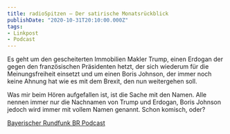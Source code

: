 ```yaml
---
title: radioSpitzen – Der satirische Monatsrückblick
publishDate: "2020-10-31T20:10:00.000Z"
tags:
- Linkpost
- Podcast
---
```


Es geht um den gescheiterten Immobilien Makler Trump, einen Erdogan der gegen den französischen Präsidenten hetzt, der sich wiederum für die Meinungsfreiheit einsetzt und um einen Boris Johnson, der immer noch keine Ahnung hat wie es mit dem Brexit, den nun weitergehen soll.

Was mir beim Hören aufgefallen ist, ist die Sache mit den Namen. Alle nennen immer nur die Nachnamen von Trump und Erdogan, Boris Johnson jedoch wird immer mit vollem Namen genannt. Schon komisch, oder?

[Bayerischer Rundfunk BR Podcast](https://www.br.de/mediathek/podcast/radiospitzen-kabarett-und-comedy/podcast-zugespitzt-der-satirische-monatsrueckblick/1808564)

<!--more-->
